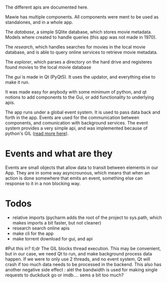 The different apis are documented here.

Mawie has multiple components. All components were ment to be used as standalones, and in a whole app.

The *database*, a simple SQlite database, which stores movie metadata. Models where created to handle queries (this app was not made in 1970).

The *research*, which handles searches for movies in the local movie database, and is able to query online services to retrieve movie metadata.

The *explorer*, which parses a directory on the hard drive and registeres found movies to the local movie database

The *gui* is made in Qt (PyQt5). It uses the updator, and everything else to make it run.

It was made easy for anybody with some minimum of python, and qt notions to add components to the Gui, or add functionality to underlying apis.

The app runs under a global event system. It is used to pass data back and forth in the app. Events are used for the communication between components, and comunication with background services.
The event system provides a very simple api, and was implemented because of python's GIL ([read more here](http://www.dabeaz.com/python/UnderstandingGIL.pdf)).

# Events and what are they

Events are small objects that allow data to transit between elements in our App.
They are in some way asyncrounous, which means that when an action is done somewhere that emits an event, something else can response to it in a non blocking way.



# Todos

* relative imports (pycharm adds the root of the project to sys.path, which makes imports a bit faster, but not cleaner)
* research search online apis
* make cli for the app
* make torrent download for gui, and api


#Put this in?
tl;dr The GIL blocks thread execution. This may be convenient, but in our case, we need Qt to run, and make background process data happen. If we were to only use 2 threads, and no event system, Qt will crash if too much data needs to be processed in the backend. This also has another negative side effect : alél the bandwidth is used for making single requests to duckduck go or imdb.... sems a bit too much?
